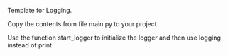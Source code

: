 Template for Logging.

Copy the contents from file main.py to your project

Use the function start_logger to initialize the logger and then use logging instead of print

